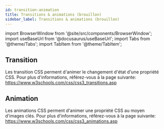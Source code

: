 ```yaml
---
id: transition-animation
title: Transitions & animations (brouillon)
sidebar_label: Transitions & animations (brouillon)
---
```


import BrowserWindow from '@site/src/components/BrowserWindow';
import useBaseUrl from '@docusaurus/useBaseUrl';
import Tabs from '@theme/Tabs';
import TabItem from '@theme/TabItem';

## Transition

Les transition CSS perment d'animer le changement d'état d'une propriété CSS. Pour plus d'informations, référez-vous à la page suivante: https://www.w3schools.com/css/css3_transitions.asp

## Animation

Les animations CSS perment d'animer une propriété CSS au moyen d'images clés. Pour plus d'informations, référez-vous à la page suivante: https://www.w3schools.com/css/css3_animations.asp
